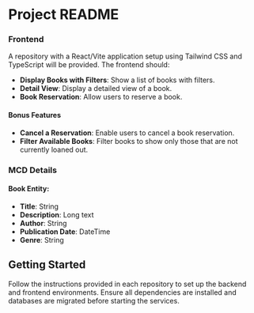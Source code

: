 # Project README

### Frontend

A repository with a React/Vite application setup using Tailwind CSS and TypeScript will be provided. The frontend should:

- **Display Books with Filters**: Show a list of books with filters.
- **Detail View**: Display a detailed view of a book.
- **Book Reservation**: Allow users to reserve a book.

#### Bonus Features

- **Cancel a Reservation**: Enable users to cancel a book reservation.
- **Filter Available Books**: Filter books to show only those that are not currently loaned out.

### MCD Details

#### Book Entity:

- **Title**: String
- **Description**: Long text
- **Author**: String
- **Publication Date**: DateTime
- **Genre**: String

## Getting Started

Follow the instructions provided in each repository to set up the backend and frontend environments. Ensure all dependencies are installed and databases are migrated before starting the services.
